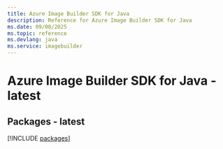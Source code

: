 ```yaml
---
title: Azure Image Builder SDK for Java
description: Reference for Azure Image Builder SDK for Java
ms.date: 09/08/2025
ms.topic: reference
ms.devlang: java
ms.service: imagebuilder
---
```

# Azure Image Builder SDK for Java - latest
## Packages - latest
[!INCLUDE [packages](image-builder-index.md)]